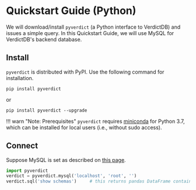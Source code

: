 # Quickstart Guide (Python)

We will download/install `pyverdict` (a Python interface to VerdictDB) and issues a simple query.
In this Quickstart Guide, we will use MySQL for VerdictDB's backend database.


## Install

`pyverdict` is distributed with PyPI. Use the following command for installation. 

```
pip install pyverdict
```
or
```
pip install pyverdict --upgrade
```

!!! warn "Note: Prerequisites"
    `pyverdict` requires [miniconda](https://conda.io/docs/user-guide/install/index.html) for Python 3.7,
    which can be installed for local users (i.e., without sudo access).


## Connect

Suppose MySQL is set as described on [this page](/tutorial/setup/mysql/).

```python
import pyverdict
verdict = pyverdict.mysql('localhost', 'root', '')
verdict.sql('show schemas')     # this returns pandas DataFrame containing schema names
```

